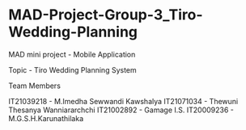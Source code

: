 # MAD-Project-Group-3_Tiro-Wedding-Planning

MAD mini project - Mobile Application

Topic - Tiro Wedding Planning System

Team Members

IT21039218 - M.Imedha Sewwandi Kawshalya
IT21071034 - Thewuni Thesanya Wanniararchchi
IT21002892 - Gamage I.S.
IT20009236 - M.G.S.H.Karunathilaka

